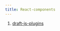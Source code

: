 ```yaml
---
title: React-components
---
```

1. [draft-js-plugins](https://github.com/draft-js-plugins/draft-js-plugins)